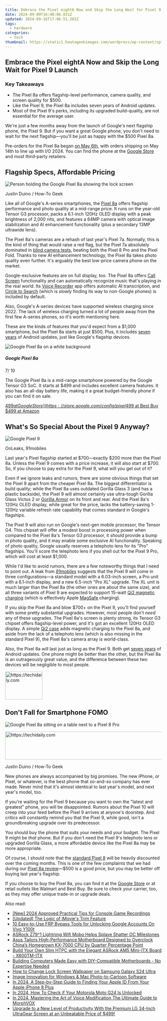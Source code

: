 ```yaml
---
title: Embrace the Pixel eightA Now and Skip the Long Wait for Pixel 9 Launch
date: 2024-09-09T16:40:06.031Z
updated: 2024-09-16T17:06:51.265Z
tags:
  - hardware
categories:
  - tech
thumbnail: https://static1.howtogeekimages.com/wordpress/wp-content/uploads/2024/05/53715074129_46c1b4e3a1_o.jpg
---
```


## Embrace the Pixel eightA Now and Skip the Long Wait for Pixel 9 Launch

### Key Takeaways

* The Pixel 8a offers flagship-level performance, camera quality, and screen quality for $500.
* Like the Pixel 9, the Pixel 8a includes seven years of Android updates.
* Most of the Pixel 9's perks, including its upgraded build-quality, are not essential for the average user.

 We're just a few months away from the launch of Google's next flagship phone, the Pixel 9\. But if you want a great Google phone, you don't need to wait for the next flagship—you'll be just as happy with the $500 Pixel 8a.

 Pre-orders for the Pixel 8a began [on May 6th](https://graphic-issues.techidaily.com/mitigating-performance-drops-civ-5-computer/), with orders shipping on May 14th to line up with I/O 2024\. You can find the phone at the [Google Store](https://store.google.com/us/product/pixel%5F8a?hl=en-US) and most third-party retailers.

##  Flagship Specs, Affordable Pricing

![Person holding the Google Pixel 8a showing the lock screen](https://static1.howtogeekimages.com/wordpress/wp-content/uploads/wm/2024/05/person-holding-the-google-pixel-8a-showing-the-lock-screen-1.jpg) 

Justin Duino / How-To Geek

 Like all of Google's A-series smartphones, the [Pixel 8a](https://facebook-video-footage.techidaily.com/updated-in-2024-content-creation-evolution-studio-vs-innovative-beta/) offers flagship performance and photo quality at a mid-range price. It runs on the year-old Tensor G3 processor, packs a 6.1-inch 120Hz OLED display with a peak brightness of 2,000 nits, and features a 64MP camera with optical image stabilization and AI enhancement functionality (plus a secondary 13MP ultrawide lens).

 The Pixel 8a's cameras are a rehash of last year's Pixel 7a. Normally, this is the kind of thing that would raise a red flag, but the Pixel 7a absolutely dominated in [blind camera tests](https://9to5google.com/2024/01/08/pixel-blind-camera-test-2023/), beating both the Pixel 8 Pro and the Pixel Fold. Thanks to new AI enhancement technology, the Pixel 8a takes photo quality even further. It's arguably the best low-price camera phone on the market.

 Google-exclusive features are on full display, too. The Pixel 8a offers [Call Screen](https://support.google.com/phoneapp/answer/9118387?hl=en) functionality and can automatically recognize music that's playing in the real world. Its [Voice Recorder](https://screen-sharing-recording.techidaily.com/new-tranquility-trove-pcs-best-bets/) app offers automatic AI transcription, and [Circle to Search](https://facebook-video-share.techidaily.com/updated-in-2024-compiling-leading-short-form-video-editors-iosandroid-edition/) (which is _slowly_ finding its way to non-Google phones) is included by default.

 Also, Google's A-series devices have supported wireless charging since 2022\. The lack of wireless charging turned a lot of people away from the first few A-series phones, so it's worth mentioning here.

 These are the kinds of features that you'd expect from a $1,000 smartphone, but the Pixel 8a starts at just $500\. Plus, it includes [seven years](https://techtrends.techidaily.com/download-iphones-handbooks-comprehensive-source-for-each-version-explained/) of Android updates, just like Google's flagship devices.

![Google Pixel 8a on a white background](https://static1.howtogeekimages.com/wordpress/wp-content/uploads/2024/05/google-pixel-8a-on-a-white-background.jpg) 

#####  Google Pixel 8a

7/ 10 

The Google Pixel 8a is a mid-range smartphone powered by the Google Tensor G3 SoC. It starts at $499 and includes excellent camera features. It also has an all-day battery life, making it a great budget-friendly phone if you can find it on sale.

[$499 at Google Store](https://store.google.com/config/pixel%5F8a) [$499 at Best Buy](https://shop-links.co/link/?exclusive=1&publisher_slug=itechdaily19598&url=https%3A%2F%2Fwww.bestbuy.com%2Fsite%2Fgoogle-pixel-8a-5g-128gb-unlocked-aloe%2F6578509.p) [$499 at Amazon](https://amazon.com/dp/B0CYQ916ZY?tag=hotoge-20&ascsubtag=UUhtgUeUpU2003113&asc%5Frefurl=https%3A%2F%2Fwww.howtogeek.com%2Fdont-wait-for-pixel-9-buy-the-pixel-8a%2F&asc%5Fcampaign=Short-Term) 

##  What's So Special About the Pixel 9 Anyway?

![Google Pixel 9](https://static1.howtogeekimages.com/wordpress/wp-content/uploads/2024/05/16.jpg) 

OnLeaks, 91mobiles

 Last year's Pixel flagship started at $700—exactly $200 more than the Pixel 8a. Unless the Pixel 9 comes with a price increase, it will also start at $700\. So, if you choose to pay extra for the Pixel 9, what will you get out of it?

 Even if we ignore leaks and rumors, there are some obvious things that set the Pixel 9 apart from the cheaper Pixel 8a. The biggest differentiator is build quality; while the Pixel 8a uses outdated Gorilla Glass 3 (and has a plastic backside), the Pixel 9 will almost certainly use ultra-tough Gorilla Glass Victus 2 or [Gorilla Armor](https://www.corning.com/gorillaglass/worldwide/en/corning-gorilla-armor.html) on its front and rear. And the Pixel 8a's 120Hz OLED display, while great for the price, lacks the battery-saving 1-120Hz variable refresh rate capability that comes standard in Google's flagships.

 The Pixel 9 will also run on Google's next-gen mobile processor, the Tensor G4\. This chipset will offer a modest boost in processing power when compared to the Pixel 8a's Tensor G3 processor, it _should_ provide a bump in photo quality, and it may enable some exclusive AI functionality. Speaking of photo quality, Google usually reserves a telephoto lens for its "Pro" flagships. You'll score the telephoto lens if you shell out for the Pixel 9 Pro, which will cost at least $1,000.

 While I'd like to avoid rumors, there are a few noteworthy things that I need to point out. A leak from [_91mobiles_](https://www.91mobiles.com/hub/google-pixel-9-design-render-exclusive/) suggests that the Pixel 9 will come in three configurations—a standard model with a 6.03-inch screen, a Pro unit with a 6.1-inch display, and a new 6.5-inch "Pro XL" upgrade. The XL unit is much larger than the Pixel 8a (the other ones are about the same size), and all three variants of Pixel 9 are expected to support 15-watt [Qi2 magnetic charging](https://youtube-zero.techidaily.com/ed-fake-following-fiasco-avoiding-illusory-supporters-in-social-media-space/) (which is effectively Apple [MagSafe](https://techno-recovery.techidaily.com/mastering-regional-adjustments-how-to-update-regions-on-your-iphone/) charging).

 If you skip the Pixel 8a and blow $700+ on the Pixel 9, you'll find yourself with some pretty substantial upgrades. However, most people don't _need_ any of these upgrades. The Pixel 8a's screen is plenty strong, its Tensor G3 chipset offers flagship-level power, and it's got an excellent 120Hz OLED display. A simple [Qi2 case](https://www.poeticcases.com/products/google-pixel-8a-5g-neon-magsafe-case) adds magnetic charging to the Pixel 8a, and aside from the lack of a telephoto lens (which is also missing in the standard Pixel 9), the Pixel 8a's camera array is world-class.

 Also, the Pixel 8a will last just as long as the Pixel 9\. Both get [seven years](https://techtrends.techidaily.com/download-iphones-handbooks-comprehensive-source-for-each-version-explained/) of Android updates. One phone might be better than the other, but the Pixel 8a is an outrageously great value, and the difference between these two devices will be negligible to most people.

<!-- affiliate ads begin -->
<a href="https://review-au.sjv.io/c/5597632/2098701/14409" target="_top" id="2098701">
  <img src="//a.impactradius-go.com/display-ad/14409-2098701" border="0" alt="https://techidaily.com" width="120" height="90"/>
</a>
<img height="0" width="0" src="https://review-au.sjv.io/i/5597632/2098701/14409" style="position:absolute;visibility:hidden;" border="0" />
<!-- affiliate ads end -->

##  Don't Fall for Smartphone FOMO

![Google Pixel 8a sitting on a table next to a Pixel 8 Pro](https://static1.howtogeekimages.com/wordpress/wp-content/uploads/wm/2024/05/google-pixel-8a-sitting-on-a-table-next-to-a-pixel-8-pro-1.jpg) 

<!-- affiliate ads begin -->
<a href="https://appsumo.8odi.net/c/5597632/2128842/7443" target="_top" id="2128842">
  <img src="//a.impactradius-go.com/display-ad/7443-2128842" border="0" alt="https://techidaily.com" width="600" height="90"/>
</a>
<img height="0" width="0" src="https://appsumo.8odi.net/i/5597632/2128842/7443" style="position:absolute;visibility:hidden;" border="0" />
<!-- affiliate ads end -->

Justin Duino / How-To Geek

 New phones are always accompanied by big promises. The new iPhone, or Pixel, or whatever, is the best phone that so-and-so company has ever made. Never mind that it's almost identical to last year's model, and next year's model, too.

 If you're waiting for the Pixel 9 because you want to own the "latest and greatest" phone, you will be disappointed. Rumors about the Pixel 10 will creep into your feed before the Pixel 9 arrives at anyone's doorstep. And critics will constantly remind you that the Pixel 9, while good, isn't a groundbreaking upgrade over its predecessor.

 You should buy the phone that suits your needs and your budget. The Pixel 9 might be _that_ phone. But if you don't need the Pixel 9's telephoto lens or upgraded Gorilla Glass, a more affordable device like the Pixel 8a may be more appropriate.

 Of course, I should note that the [standard Pixel 8](https://youtube-tips.techidaily.com/24-simple-guide-youtube-to-mp3-on-mac/) will be heavily discounted over the coming months. This is one of the few complaints that we had during our [Pixel 8a review](https://facebook-video-footage.techidaily.com/updated-in-2024-content-creation-evolution-studio-vs-innovative-beta/)—$500 is a good price, but you may be better off buying last year's flagship.

 If you choose to buy the Pixel 8a, you can find it at the [Google Store](https://store.google.com/us/product/pixel%5F8a?hl=en-US) or at retail outlets like Walmart and Best Buy. Be sure to check your carrier, too, as they may offer unique trade-in or upgrade deals.

<ins class="adsbygoogle"
     style="display:block"
     data-ad-format="autorelaxed"
     data-ad-client="ca-pub-7571918770474297"
     data-ad-slot="1223367746"></ins>

<ins class="adsbygoogle"
     style="display:block"
     data-ad-client="ca-pub-7571918770474297"
     data-ad-slot="8358498916"
     data-ad-format="auto"
     data-full-width-responsive="true"></ins>

<span class="atpl-alsoreadstyle">Also read:</span>
<div><ul>
<li><a href="https://screen-capture.techidaily.com/new-2024-approved-practical-tips-for-console-game-recordings/"><u>[New] 2024 Approved Practical Tips for Console Game Recordings</u></a></li>
<li><a href="https://some-skills.techidaily.com/updated-the-logic-of-imovies-trim-feature/"><u>[Updated] The Logic of iMovie's Trim Feature</u></a></li>
<li><a href="https://unlock-android.techidaily.com/10-easy-to-use-frp-bypass-tools-for-unlocking-google-accounts-on-vivo-y100t-by-drfone-android/"><u>10 Easy-to-Use FRP Bypass Tools for Unlocking Google Accounts On Vivo Y100t</u></a></li>
<li><a href="https://hardware-tips.techidaily.com/asrock-z791-lightning-wifi-mobo-helps-splave-shatter-oc-milestones/"><u>ASRock Z79^1 Lightning Wifi Mobo Helps Splave Shatter OC Milestones</u></a></li>
<li><a href="https://hardware-tips.techidaily.com/asus-tailors-high-performance-motherboard-designed-to-overclock-chinas-homegrown-kx-7000-cpu-by-quarter-percentage-point/"><u>Asus Tailors High-Performance Motherboard Designed to Overclock China’s Homegrown KX-7000 CPU by Quarter Percentage Point</u></a></li>
<li><a href="https://hardware-tips.techidaily.com/build-your-own-slim-htpc-with-the-elegant-asrock-am5-mini-itx-board-x600tm-itx/"><u>Build Your Own Slim HTPC with the Elegant ASRock AM5 Mini-ITX Board - X600TM-ITX</u></a></li>
<li><a href="https://hardware-tips.techidaily.com/building-computers-made-easy-with-diy-compatible-motherboards-no-expertise-needed/"><u>Building Computers Made Easy with DIY-Compatible Motherboards - No Expertise Needed</u></a></li>
<li><a href="https://android-unlock.techidaily.com/how-to-change-lock-screen-wallpaper-on-samsung-galaxy-s24-ultra-by-drfone-android/"><u>How to Change Lock Screen Wallpaper on Samsung Galaxy S24 Ultra</u></a></li>
<li><a href="https://extra-resources.techidaily.com/image-innovation-for-windows-and-mac-photo-to-cartoon-software/"><u>Image Innovation for Windows & Mac Photo-to-Cartoon Software</u></a></li>
<li><a href="https://apple-account.techidaily.com/in-2024-a-step-by-step-guide-to-finding-your-apple-id-from-your-apple-iphone-8-plus-by-drfone-ios/"><u>In 2024, A Step-by-Step Guide to Finding Your Apple ID From Your Apple iPhone 8 Plus</u></a></li>
<li><a href="https://sim-unlock.techidaily.com/in-2024-how-to-check-if-your-motorola-moto-g24-is-unlocked-by-drfone-android/"><u>In 2024, How To Check if Your Motorola Moto G24 Is Unlocked</u></a></li>
<li><a href="https://extra-skills.techidaily.com/in-2024-mastering-the-art-of-voice-modification-the-ultimate-guide-to-morphvox/"><u>In 2024, Mastering the Art of Voice Modification The Ultimate Guide to MorphVOX</u></a></li>
<li><a href="https://hardware-tips.techidaily.com/upgrade-to-a-new-level-of-productivity-with-the-premium-lg-34-inch-ultragear-screen-at-an-unbeatable-price-of-499/"><u>Upgrade to a New Level of Productivity With the Premium LG 34-Inch UltraGear Screen at an Unbeatable Price of $499!</u></a></li>
</ul></div>

